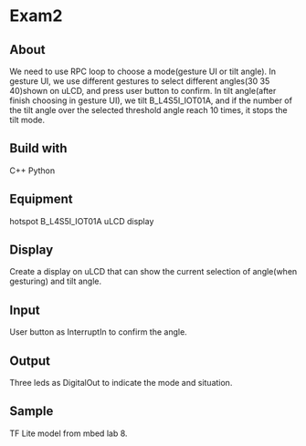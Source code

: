 # Exam2
## About
We need to use RPC loop to choose a mode(gesture UI or tilt angle). In gesture UI, we use different gestures to select different angles(30 35 40)shown on uLCD, and press
user button to confirm. In tilt angle(after finish choosing in gesture UI), we tilt B_L4S5I_IOT01A, and if the number of the tilt angle over the selected threshold angle 
reach 10 times, it stops the tilt mode.

## Build with
C++ Python

## Equipment
hotspot
B_L4S5I_IOT01A
uLCD display

## Display
Create a display on uLCD that can show the current selection of angle(when gesturing) and tilt angle.

## Input
User button as InterruptIn to confirm the angle. 

## Output
Three leds as DigitalOut to indicate the mode and situation.

## Sample
TF Lite model from mbed lab 8.
